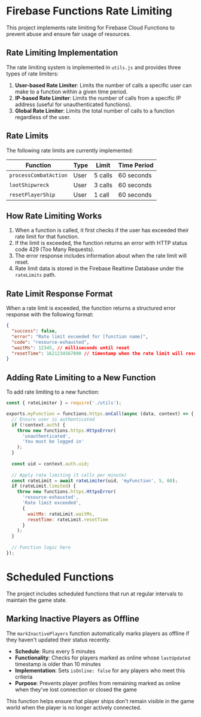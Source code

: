 # Firebase Functions Rate Limiting

This project implements rate limiting for Firebase Cloud Functions to prevent abuse and ensure fair usage of resources.

## Rate Limiting Implementation

The rate limiting system is implemented in `utils.js` and provides three types of rate limiters:

1. **User-based Rate Limiter**: Limits the number of calls a specific user can make to a function within a given time period.
2. **IP-based Rate Limiter**: Limits the number of calls from a specific IP address (useful for unauthenticated functions).
3. **Global Rate Limiter**: Limits the total number of calls to a function regardless of the user.

## Rate Limits

The following rate limits are currently implemented:

| Function | Type | Limit | Time Period |
|----------|------|-------|------------|
| `processCombatAction` | User | 5 calls | 60 seconds |
| `lootShipwreck` | User | 3 calls | 60 seconds |
| `resetPlayerShip` | User | 1 call | 60 seconds |

## How Rate Limiting Works

1. When a function is called, it first checks if the user has exceeded their rate limit for that function.
2. If the limit is exceeded, the function returns an error with HTTP status code 429 (Too Many Requests).
3. The error response includes information about when the rate limit will reset.
4. Rate limit data is stored in the Firebase Realtime Database under the `rateLimits` path.

## Rate Limit Response Format

When a rate limit is exceeded, the function returns a structured error response with the following format:

```json
{
  "success": false,
  "error": "Rate limit exceeded for [function name]",
  "code": "resource-exhausted",
  "waitMs": 12345, // milliseconds until reset
  "resetTime": 1621234567890 // timestamp when the rate limit will reset
}
```

## Adding Rate Limiting to a New Function

To add rate limiting to a new function:

```javascript
const { rateLimiter } = require('./utils');

exports.myFunction = functions.https.onCall(async (data, context) => {
  // Ensure user is authenticated
  if (!context.auth) {
    throw new functions.https.HttpsError(
      'unauthenticated',
      'You must be logged in'
    );
  }
  
  const uid = context.auth.uid;
  
  // Apply rate limiting (5 calls per minute)
  const rateLimit = await rateLimiter(uid, 'myFunction', 5, 60);
  if (rateLimit.limited) {
    throw new functions.https.HttpsError(
      'resource-exhausted',
      'Rate limit exceeded',
      {
        waitMs: rateLimit.waitMs,
        resetTime: rateLimit.resetTime
      }
    );
  }
  
  // Function logic here
});
```

# Scheduled Functions

The project includes scheduled functions that run at regular intervals to maintain the game state.

## Marking Inactive Players as Offline

The `markInactivePlayers` function automatically marks players as offline if they haven't updated their status recently:

- **Schedule**: Runs every 5 minutes
- **Functionality**: Checks for players marked as online whose `lastUpdated` timestamp is older than 10 minutes
- **Implementation**: Sets `isOnline: false` for any players who meet this criteria
- **Purpose**: Prevents player profiles from remaining marked as online when they've lost connection or closed the game

This function helps ensure that player ships don't remain visible in the game world when the player is no longer actively connected. 